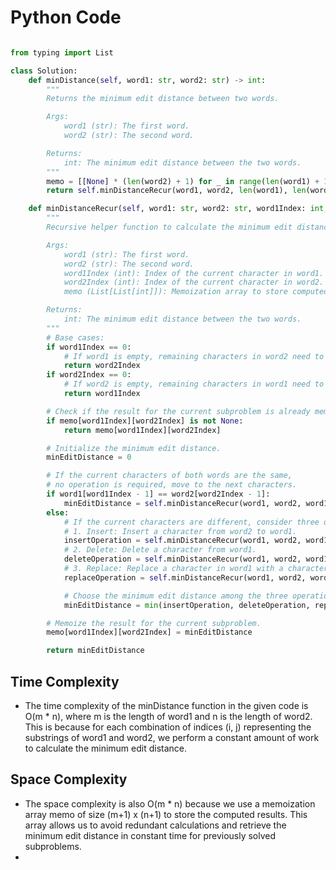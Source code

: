 # Python Code

```python

from typing import List

class Solution:
    def minDistance(self, word1: str, word2: str) -> int:
        """
        Returns the minimum edit distance between two words.

        Args:
            word1 (str): The first word.
            word2 (str): The second word.

        Returns:
            int: The minimum edit distance between the two words.
        """
        memo = [[None] * (len(word2) + 1) for _ in range(len(word1) + 1)]
        return self.minDistanceRecur(word1, word2, len(word1), len(word2), memo)

    def minDistanceRecur(self, word1: str, word2: str, word1Index: int, word2Index: int, memo: List[List[int]]) -> int:
        """
        Recursive helper function to calculate the minimum edit distance.

        Args:
            word1 (str): The first word.
            word2 (str): The second word.
            word1Index (int): Index of the current character in word1.
            word2Index (int): Index of the current character in word2.
            memo (List[List[int]]): Memoization array to store computed results.

        Returns:
            int: The minimum edit distance between the two words.
        """
        # Base cases:
        if word1Index == 0:
            # If word1 is empty, remaining characters in word2 need to be inserted.
            return word2Index
        if word2Index == 0:
            # If word2 is empty, remaining characters in word1 need to be deleted.
            return word1Index

        # Check if the result for the current subproblem is already memoized.
        if memo[word1Index][word2Index] is not None:
            return memo[word1Index][word2Index]

        # Initialize the minimum edit distance.
        minEditDistance = 0

        # If the current characters of both words are the same,
        # no operation is required, move to the next characters.
        if word1[word1Index - 1] == word2[word2Index - 1]:
            minEditDistance = self.minDistanceRecur(word1, word2, word1Index - 1, word2Index - 1, memo)
        else:
            # If the current characters are different, consider three operations:
            # 1. Insert: Insert a character from word2 to word1.
            insertOperation = self.minDistanceRecur(word1, word2, word1Index, word2Index - 1, memo)
            # 2. Delete: Delete a character from word1.
            deleteOperation = self.minDistanceRecur(word1, word2, word1Index - 1, word2Index, memo)
            # 3. Replace: Replace a character in word1 with a character from word2.
            replaceOperation = self.minDistanceRecur(word1, word2, word1Index - 1, word2Index - 1, memo)

            # Choose the minimum edit distance among the three operations.
            minEditDistance = min(insertOperation, deleteOperation, replaceOperation) + 1

        # Memoize the result for the current subproblem.
        memo[word1Index][word2Index] = minEditDistance

        return minEditDistance


```

## Time Complexity
- The time complexity of the minDistance function in the given code is O(m * n), where m is the length of word1 and n is the length of word2. This is because for each combination of indices (i, j) representing the substrings of word1 and word2, we perform a constant amount of work to calculate the minimum edit distance.

## Space Complexity
- The space complexity is also O(m * n) because we use a memoization array memo of size (m+1) x (n+1) to store the computed results. This array allows us to avoid redundant calculations and retrieve the minimum edit distance in constant time for previously solved subproblems.
-
